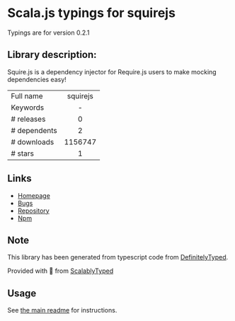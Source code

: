 
# Scala.js typings for squirejs

Typings are for version 0.2.1

## Library description:
Squire.js is a dependency injector for Require.js users to make mocking dependencies easy!

|                    |                 |
| ------------------ | :-------------: |
| Full name          | squirejs |
| Keywords           | - |
| # releases         | 0 |
| # dependents       | 2 |
| # downloads        | 1156747 |
| # stars            | 1 |

## Links
- [Homepage](https://github.com/iammerrick/Squire.js)
- [Bugs](https://github.com/iammerrick/Squire.js/issues)
- [Repository](https://github.com/iammerrick/Squire.js)
- [Npm](https://www.npmjs.com/package/squirejs)
    


## Note
This library has been generated from typescript code from [DefinitelyTyped](https://definitelytyped.org).

Provided with :purple_heart: from [ScalablyTyped](https://github.com/oyvindberg/ScalablyTyped)

## Usage
See [the main readme](../../readme.md) for instructions.


